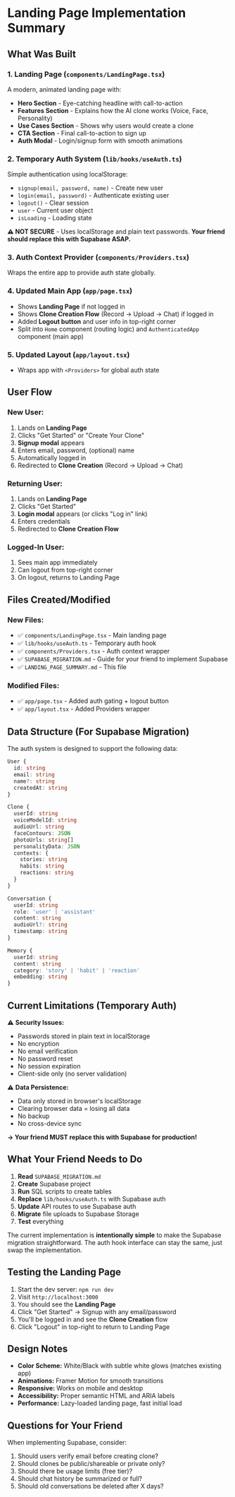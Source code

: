 # Landing Page Implementation Summary

## What Was Built

### 1. Landing Page (`components/LandingPage.tsx`)
A modern, animated landing page with:
- **Hero Section** - Eye-catching headline with call-to-action
- **Features Section** - Explains how the AI clone works (Voice, Face, Personality)
- **Use Cases Section** - Shows why users would create a clone
- **CTA Section** - Final call-to-action to sign up
- **Auth Modal** - Login/signup form with smooth animations

### 2. Temporary Auth System (`lib/hooks/useAuth.ts`)
Simple authentication using localStorage:
- `signup(email, password, name)` - Create new user
- `login(email, password)` - Authenticate existing user
- `logout()` - Clear session
- `user` - Current user object
- `isLoading` - Loading state

**⚠️ NOT SECURE** - Uses localStorage and plain text passwords. **Your friend should replace this with Supabase ASAP.**

### 3. Auth Context Provider (`components/Providers.tsx`)
Wraps the entire app to provide auth state globally.

### 4. Updated Main App (`app/page.tsx`)
- Shows **Landing Page** if not logged in
- Shows **Clone Creation Flow** (Record → Upload → Chat) if logged in
- Added **Logout button** and user info in top-right corner
- Split into `Home` component (routing logic) and `AuthenticatedApp` component (main app)

### 5. Updated Layout (`app/layout.tsx`)
- Wraps app with `<Providers>` for global auth state

## User Flow

### New User:
1. Lands on **Landing Page**
2. Clicks "Get Started" or "Create Your Clone"
3. **Signup modal** appears
4. Enters email, password, (optional) name
5. Automatically logged in
6. Redirected to **Clone Creation** (Record → Upload → Chat)

### Returning User:
1. Lands on **Landing Page**
2. Clicks "Get Started"
3. **Login modal** appears (or clicks "Log in" link)
4. Enters credentials
5. Redirected to **Clone Creation Flow**

### Logged-In User:
1. Sees main app immediately
2. Can logout from top-right corner
3. On logout, returns to Landing Page

## Files Created/Modified

### New Files:
- ✅ `components/LandingPage.tsx` - Main landing page
- ✅ `lib/hooks/useAuth.ts` - Temporary auth hook
- ✅ `components/Providers.tsx` - Auth context wrapper
- ✅ `SUPABASE_MIGRATION.md` - Guide for your friend to implement Supabase
- ✅ `LANDING_PAGE_SUMMARY.md` - This file

### Modified Files:
- ✅ `app/page.tsx` - Added auth gating + logout button
- ✅ `app/layout.tsx` - Added Providers wrapper

## Data Structure (For Supabase Migration)

The auth system is designed to support the following data:

```typescript
User {
  id: string
  email: string
  name?: string
  createdAt: string
}

Clone {
  userId: string
  voiceModelId: string
  audioUrl: string
  faceContours: JSON
  photoUrls: string[]
  personalityData: JSON
  contexts: {
    stories: string
    habits: string
    reactions: string
  }
}

Conversation {
  userId: string
  role: 'user' | 'assistant'
  content: string
  audioUrl?: string
  timestamp: string
}

Memory {
  userId: string
  content: string
  category: 'story' | 'habit' | 'reaction'
  embedding: string
}
```

## Current Limitations (Temporary Auth)

⚠️ **Security Issues:**
- Passwords stored in plain text in localStorage
- No encryption
- No email verification
- No password reset
- No session expiration
- Client-side only (no server validation)

⚠️ **Data Persistence:**
- Data only stored in browser's localStorage
- Clearing browser data = losing all data
- No backup
- No cross-device sync

**→ Your friend MUST replace this with Supabase for production!**

## What Your Friend Needs to Do

1. **Read** `SUPABASE_MIGRATION.md`
2. **Create** Supabase project
3. **Run** SQL scripts to create tables
4. **Replace** `lib/hooks/useAuth.ts` with Supabase auth
5. **Update** API routes to use Supabase auth
6. **Migrate** file uploads to Supabase Storage
7. **Test** everything

The current implementation is **intentionally simple** to make the Supabase migration straightforward. The auth hook interface can stay the same, just swap the implementation.

## Testing the Landing Page

1. Start the dev server: `npm run dev`
2. Visit `http://localhost:3000`
3. You should see the **Landing Page**
4. Click "Get Started" → Signup with any email/password
5. You'll be logged in and see the **Clone Creation** flow
6. Click "Logout" in top-right to return to Landing Page

## Design Notes

- **Color Scheme:** White/Black with subtle white glows (matches existing app)
- **Animations:** Framer Motion for smooth transitions
- **Responsive:** Works on mobile and desktop
- **Accessibility:** Proper semantic HTML and ARIA labels
- **Performance:** Lazy-loaded landing page, fast initial load

## Questions for Your Friend

When implementing Supabase, consider:
1. Should users verify email before creating clone?
2. Should clones be public/shareable or private only?
3. Should there be usage limits (free tier)?
4. Should chat history be summarized or full?
5. Should old conversations be deleted after X days?

